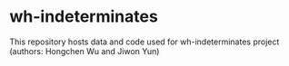 # wh-indeterminates

This repository hosts data and code used for wh-indeterminates project (authors: Hongchen Wu and Jiwon Yun)
